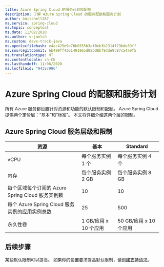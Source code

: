 ```yaml
---
title: Azure Spring Cloud 的服务计划和配额
description: 了解 Azure Spring Cloud 的服务配额和服务计划
author: bmitchell287
ms.service: spring-cloud
ms.topic: conceptual
ms.date: 11/02/2020
ms.author: v-junlch
ms.custom: devx-track-java
ms.openlocfilehash: e4ac425e9e76b0555b3ef0eb3b2314f73bde39ff
ms.sourcegitcommit: 6b499ff4361491965d02bd8bf8dde9c87c54a9f5
ms.translationtype: HT
ms.contentlocale: zh-CN
ms.lasthandoff: 11/06/2020
ms.locfileid: "94327996"
---
```

# <a name="quotas-and-service-plans-for-azure-spring-cloud"></a>Azure Spring Cloud 的配额和服务计划

所有 Azure 服务都设置针对资源和功能的默认限制和配额。   Azure Spring Cloud 提供两个定价层：“基本”和“标准”。 本文将详细介绍这两个层的限制。

## <a name="azure-spring-cloud-service-tiers-and-limits"></a>Azure Spring Cloud 服务层级和限制

| 资源 | 基本 | Standard
------- | ------- | -------
vCPU | 每个服务实例 1 个 | 每个服务实例 4 个
内存 | 每个服务实例 2 GB | 每个服务实例 8 GB
每个区域每个订阅的 Azure Spring Cloud 服务实例数 | 10 | 10
每个 Azure Spring Cloud 服务实例的应用实例总数 | 25 | 500
永久性卷 | 1 GB/应用 x 10 个应用 | 50 GB/应用 x 10 个应用

## <a name="next-steps"></a>后续步骤

某些默认限制可以提高。 如果你的设置要求提高默认限制，请[创建支持请求](https://support.azure.cn/zh-cn/support/support-azure/)。

